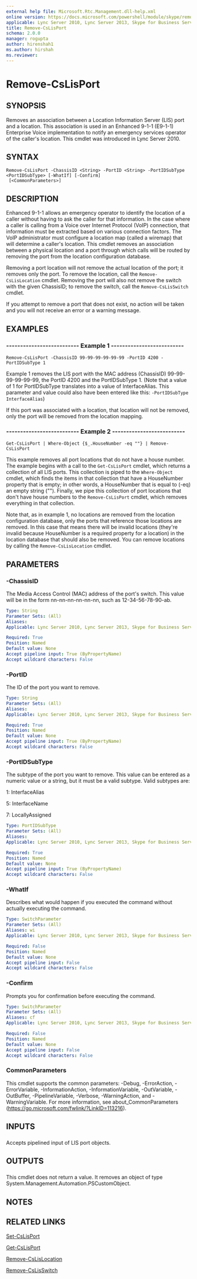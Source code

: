 ```yaml
---
external help file: Microsoft.Rtc.Management.dll-help.xml
online version: https://docs.microsoft.com/powershell/module/skype/remove-cslisport
applicable: Lync Server 2010, Lync Server 2013, Skype for Business Server 2015, Skype for Business Server 2019
title: Remove-CsLisPort
schema: 2.0.0
manager: rogupta
author: hirenshah1
ms.author: hirshah
ms.reviewer:
---
```


# Remove-CsLisPort

## SYNOPSIS
Removes an association between a Location Information Server (LIS) port and a location.
This association is used in an Enhanced 9-1-1 (E9-1-1) Enterprise Voice implementation to notify an emergency services operator of the caller's location.
This cmdlet was introduced in Lync Server 2010.


## SYNTAX

```
Remove-CsLisPort -ChassisID <String> -PortID <String> -PortIDSubType <PortIDSubType> [-WhatIf] [-Confirm]
 [<CommonParameters>]
```

## DESCRIPTION
Enhanced 9-1-1 allows an emergency operator to identify the location of a caller without having to ask the caller for that information.
In the case where a caller is calling from a Voice over Internet Protocol (VoIP) connection, that information must be extracted based on various connection factors.
The VoIP administrator must configure a location map (called a wiremap) that will determine a caller's location.
This cmdlet removes an association between a physical location and a port through which calls will be routed by removing the port from the location configuration database.

Removing a port location will not remove the actual location of the port; it removes only the port.
To remove the location, call the `Remove-CsLisLocation` cmdlet.
Removing the port will also not remove the switch with the given ChassisID; to remove the switch, call the `Remove-CsLisSwitch` cmdlet.

If you attempt to remove a port that does not exist, no action will be taken and you will not receive an error or a warning message.


## EXAMPLES

### -------------------------- Example 1 --------------------------
```
Remove-CsLisPort -ChassisID 99-99-99-99-99-99 -PortID 4200 -PortIDSubType 1
```

Example 1 removes the LIS port with the MAC address (ChassisID) 99-99-99-99-99-99, the PortID 4200 and the PortIDSubType 1.
(Note that a value of 1 for PortIDSubType translates into a value of InterfaceAlias.
This parameter and value could also have been entered like this: `-PortIDSubType InterfaceAlias`)

If this port was associated with a location, that location will not be removed, only the port will be removed from the location mapping.


### -------------------------- Example 2 --------------------------
```
Get-CsLisPort | Where-Object {$_.HouseNumber -eq ""} | Remove-CsLisPort
```

This example removes all port locations that do not have a house number.
The example begins with a call to the `Get-CsLisPort` cmdlet, which returns a collection of all LIS ports.
This collection is piped to the `Where-Object` cmdlet, which finds the items in that collection that have a HouseNumber property that is empty; in other words, a HouseNumber that is equal to (-eq) an empty string ("").
Finally, we pipe this collection of port locations that don't have house numbers to the `Remove-CsLisPort` cmdlet, which removes everything in that collection.

Note that, as in example 1, no locations are removed from the location configuration database, only the ports that reference those locations are removed.
In this case that means there will be invalid locations (they're invalid because HouseNumber is a required property for a location) in the location database that should also be removed.
You can remove locations by calling the `Remove-CsLisLocation` cmdlet.


## PARAMETERS

### -ChassisID
The Media Access Control (MAC) address of the port's switch.
This value will be in the form nn-nn-nn-nn-nn-nn, such as 12-34-56-78-90-ab.

```yaml
Type: String
Parameter Sets: (All)
Aliases: 
Applicable: Lync Server 2010, Lync Server 2013, Skype for Business Server 2015, Skype for Business Server 2019

Required: True
Position: Named
Default value: None
Accept pipeline input: True (ByPropertyName)
Accept wildcard characters: False
```

### -PortID
The ID of the port you want to remove.

```yaml
Type: String
Parameter Sets: (All)
Aliases: 
Applicable: Lync Server 2010, Lync Server 2013, Skype for Business Server 2015, Skype for Business Server 2019

Required: True
Position: Named
Default value: None
Accept pipeline input: True (ByPropertyName)
Accept wildcard characters: False
```

### -PortIDSubType
The subtype of the port you want to remove.
This value can be entered as a numeric value or a string, but it must be a valid subtype.
Valid subtypes are:

1: InterfaceAlias

5: InterfaceName

7: LocallyAssigned

```yaml
Type: PortIDSubType
Parameter Sets: (All)
Aliases: 
Applicable: Lync Server 2010, Lync Server 2013, Skype for Business Server 2015, Skype for Business Server 2019

Required: True
Position: Named
Default value: None
Accept pipeline input: True (ByPropertyName)
Accept wildcard characters: False
```

### -WhatIf
Describes what would happen if you executed the command without actually executing the command.

```yaml
Type: SwitchParameter
Parameter Sets: (All)
Aliases: wi
Applicable: Lync Server 2010, Lync Server 2013, Skype for Business Server 2015, Skype for Business Server 2019

Required: False
Position: Named
Default value: None
Accept pipeline input: False
Accept wildcard characters: False
```

### -Confirm
Prompts you for confirmation before executing the command.

```yaml
Type: SwitchParameter
Parameter Sets: (All)
Aliases: cf
Applicable: Lync Server 2010, Lync Server 2013, Skype for Business Server 2015, Skype for Business Server 2019

Required: False
Position: Named
Default value: None
Accept pipeline input: False
Accept wildcard characters: False
```

### CommonParameters
This cmdlet supports the common parameters: -Debug, -ErrorAction, -ErrorVariable, -InformationAction, -InformationVariable, -OutVariable, -OutBuffer, -PipelineVariable, -Verbose, -WarningAction, and -WarningVariable. For more information, see about_CommonParameters (https://go.microsoft.com/fwlink/?LinkID=113216).

## INPUTS

###  
Accepts pipelined input of LIS port objects.

## OUTPUTS

###  
This cmdlet does not return a value.
It removes an object of type System.Management.Automation.PSCustomObject.

## NOTES

## RELATED LINKS

[Set-CsLisPort](Set-CsLisPort.md)

[Get-CsLisPort](Get-CsLisPort.md)

[Remove-CsLisLocation](Remove-CsLisLocation.md)

[Remove-CsLisSwitch](Remove-CsLisSwitch.md)

